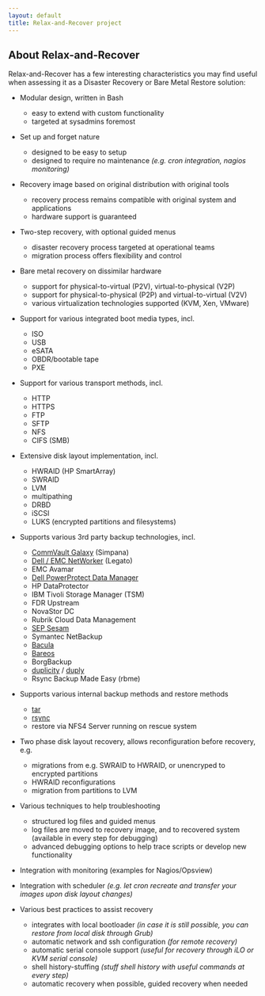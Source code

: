 ```yaml
---
layout: default
title: Relax-and-Recover project
---
```


## About Relax-and-Recover

Relax-and-Recover has a few interesting characteristics you may find useful
when assessing it as a Disaster Recovery or Bare Metal Restore solution:

 * Modular design, written in Bash
   * easy to extend with custom functionality
   * targeted at sysadmins foremost

 * Set up and forget nature
   * designed to be easy to setup
   * designed to require no maintenance _(e.g. cron integration, nagios monitoring)_

 * Recovery image based on original distribution with original tools
   * recovery process remains compatible with original system and applications
   * hardware support is guaranteed

 * Two-step recovery, with optional guided menus
   * disaster recovery process targeted at operational teams
   * migration process offers flexibility and control

 * Bare metal recovery on dissimilar hardware
   * support for physical-to-virtual (P2V), virtual-to-physical (V2P)
   * support for physical-to-physical (P2P) and virtual-to-virtual (V2V)
   * various virtualization technologies supported (KVM, Xen, VMware)

 * Support for various integrated boot media types, incl.
   * ISO
   * USB
   * eSATA
   * OBDR/bootable tape
   * PXE

 * Support for various transport methods, incl.
   * HTTP
   * HTTPS
   * FTP
   * SFTP
   * NFS
   * CIFS (SMB)

 * Extensive disk layout implementation, incl.
   * HWRAID (HP SmartArray)
   * SWRAID
   * LVM
   * multipathing
   * DRBD
   * iSCSI
   * LUKS (encrypted partitions and filesystems)

 * Supports various 3rd party backup technologies, incl.
   * [CommVault Galaxy](https://www.commvault.com/) (Simpana)
   * [Dell / EMC NetWorker](https://www.dell.com/en-us/dt/data-protection/data-protection-suite/networker-data-protection-software.htm) (Legato)
   * EMC Avamar
   * [Dell PowerProtect Data Manager](https://www.dell.com/en-us/dt/data-protection/powerprotect-data-manager.htm)
   * HP DataProtector
   * IBM Tivoli Storage Manager (TSM)
   * FDR Upstream
   * NovaStor DC
   * Rubrik Cloud Data Management
   * [SEP Sesam](https://www.sepsoftware.com/sep-sesam/disaster-recovery/)
   * Symantec NetBackup
   * [Bacula](http://www.bacula.org)
   * [Bareos](http://www.bareos.org/en/HOWTO/articles/relax-and-recover-with-bareos.html)
   * BorgBackup
   * [duplicity](http://duplicity.nongnu.org) / [duply](http://duply.net)
   * Rsync Backup Made Easy (rbme)

 * Supports various internal backup methods and restore methods
   * [tar](http://www.gnu.org/software/tar)
   * [rsync](http://rsync.samba.org)
   * restore via NFS4 Server running on rescue system

 * Two phase disk layout recovery, allows reconfiguration before recovery, e.g.
   * migrations from e.g. SWRAID to HWRAID, or unencryped to encrypted partitions
   * HWRAID reconfigurations
   * migration from partitions to LVM

 * Various techniques to help troubleshooting
   * structured log files and guided menus
   * log files are moved to recovery image, and to recovered system (available in every step for debugging)
   * advanced debugging options to help trace scripts or develop new functionality

 * Integration with monitoring (examples for Nagios/Opsview)

 * Integration with scheduler
   _(e.g. let cron recreate and transfer your images upon disk layout changes)_

 * Various best practices to assist recovery

   * integrates with local bootloader
     _(in case it is still possible, you can restore from local disk through Grub)_
   * automatic network and ssh configuration
     _(for remote recovery)_
   * automatic serial console support
     _(useful for recovery through iLO or KVM serial console)_
   * shell history-stuffing
     _(stuff shell history with useful commands at every step)_
   * automatic recovery when possible, guided recovery when needed

